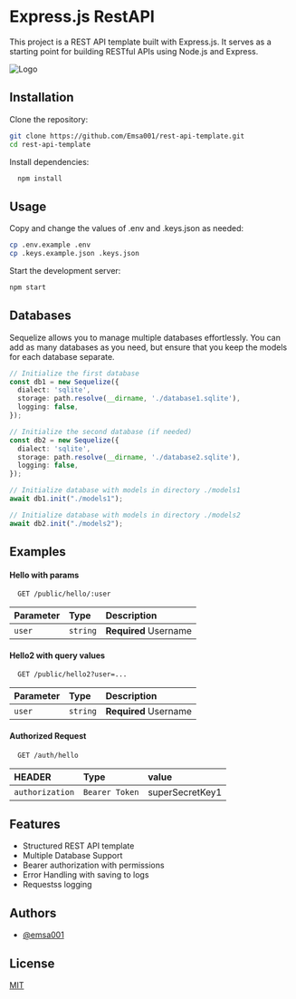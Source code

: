 
# Express.js RestAPI

This project is a REST API template built with Express.js. It serves as a starting point for building RESTful APIs using Node.js and Express.



![Logo](https://socialify.git.ci/Emsa001/rest-api-template/image?font=Inter&amp;language=1&amp;name=1&amp;owner=1&amp;pattern=Solid&amp;stargazers=1&amp;theme=Auto)


## Installation

Clone the repository:
```bash
git clone https://github.com/Emsa001/rest-api-template.git
cd rest-api-template
```
Install dependencies:
```bash
  npm install
```

    
## Usage

Copy and change the values of .env and .keys.json as needed:
```bash
cp .env.example .env
cp .keys.example.json .keys.json
```
Start the development server:
```bash
npm start
```

## Databases
Sequelize allows you to manage multiple databases effortlessly. You can add as many databases as you need, but ensure that you keep the models for each database separate.

```typescript
// Initialize the first database
const db1 = new Sequelize({
  dialect: 'sqlite',
  storage: path.resolve(__dirname, './database1.sqlite'),
  logging: false,
});

// Initialize the second database (if needed)
const db2 = new Sequelize({
  dialect: 'sqlite',
  storage: path.resolve(__dirname, './database2.sqlite'),
  logging: false,
});

// Initialize database with models in directory ./models1
await db1.init("./models1");

// Initialize database with models in directory ./models2
await db2.init("./models2");
```
## Examples

#### Hello with params

```http
  GET /public/hello/:user
```

| Parameter | Type     | Description                |
| :-------- | :------- | :------------------------- |
| `user` | `string` | **Required** Username |

#### Hello2 with query values

```http
  GET /public/hello2?user=...
```

| Parameter | Type     | Description                       |
| :-------- | :------- | :-------------------------------- |
| `user`      | `string` | **Required** Username |


#### Authorized Request
```http
  GET /auth/hello
```

| HEADER | Type     | value                       |
| :-------- | :------- | :-------------------------------- |
| `authorization`      | `Bearer Token` | superSecretKey1 |


## Features

- Structured REST API template
- Multiple Database Support
- Bearer authorization with permissions
- Error Handling with saving to logs
- Requestss logging
## Authors

- [@emsa001](https://www.github.com/emsa001)


## License

[MIT](https://choosealicense.com/licenses/mit/)

